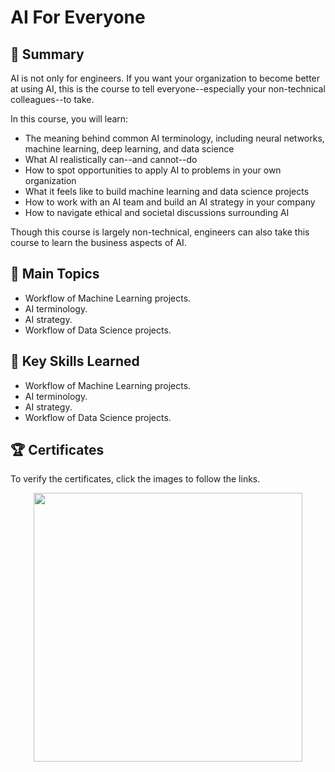 # AI For Everyone

## 📄 Summary 
AI is not only for engineers. If you want your organization to become better at using AI, this is the course to tell everyone--especially your non-technical colleagues--to take. 

In this course, you will learn:

- The meaning behind common AI terminology, including neural networks, machine learning, deep learning, and data science
- What AI realistically can--and cannot--do
- How to spot opportunities to apply AI to problems in your own organization
- What it feels like to build machine learning and data science projects
- How to work with an AI team and build an AI strategy in your company
- How to navigate ethical and societal discussions surrounding AI

Though this course is largely non-technical, engineers can also take this course to learn the business aspects of AI.

## 📑 Main Topics 
- Workflow of Machine Learning projects.
- AI terminology.
- AI strategy. 
- Workflow of Data Science projects. 

## 🔑 Key Skills Learned 
- Workflow of Machine Learning projects.
- AI terminology.
- AI strategy. 
- Workflow of Data Science projects. 


## 🏆 Certificates 
To verify the certificates, click the images to follow the links.

<p align="middle">
 <a href="https://www.coursera.org/account/accomplishments/verify/UPK2BSK9CCYF"><img src="https://user-images.githubusercontent.com/96287101/219962769-6fd6f45b-112a-4713-bc24-5239b936e0a6.jpg" height="430"></a>
</p>

